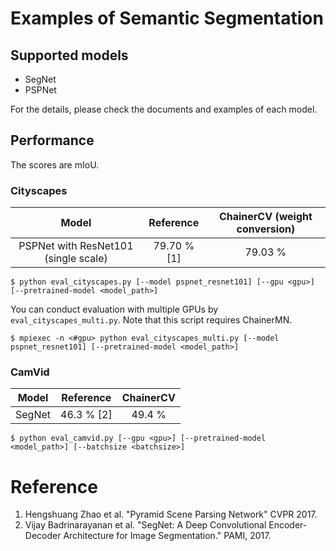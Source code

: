 # Examples of Semantic Segmentation


## Supported models
- SegNet
- PSPNet

For the details, please check the documents and examples of each model.

## Performance

The scores are mIoU.

### Cityscapes

| Model | Reference | ChainerCV (weight conversion) |
|:-:|:-:|:-:|
| PSPNet with ResNet101 (single scale) | 79.70 % [1] | 79.03 % |

```
$ python eval_cityscapes.py [--model pspnet_resnet101] [--gpu <gpu>] [--pretrained-model <model_path>]
```

You can conduct evaluation with multiple GPUs by `eval_cityscapes_multi.py`.
Note that this script requires ChainerMN.

```
$ mpiexec -n <#gpu> python eval_cityscapes_multi.py [--model pspnet_resnet101] [--pretrained-model <model_path>]
```

### CamVid

| Model | Reference | ChainerCV |
|:-:|:-:|:-:|
| SegNet | 46.3 % [2] | 49.4 % |

```
$ python eval_camvid.py [--gpu <gpu>] [--pretrained-model <model_path>] [--batchsize <batchsize>]
```


# Reference

1. Hengshuang Zhao et al. "Pyramid Scene Parsing Network" CVPR 2017.
2. Vijay Badrinarayanan et al. "SegNet: A Deep Convolutional Encoder-Decoder Architecture for Image Segmentation." PAMI, 2017.
